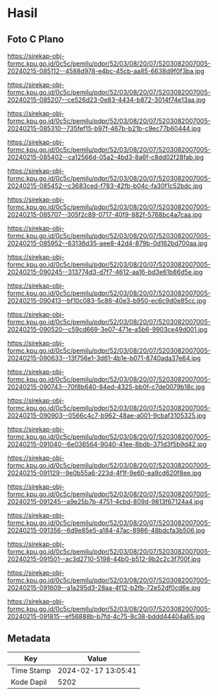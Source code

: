 # Hasil

## Foto C Plano

https://sirekap-obj-formc.kpu.go.id/0c5c/pemilu/pdpr/52/03/08/20/07/5203082007005-20240215-085112--4588d978-e4bc-45cb-aa85-6638d9f0f3ba.jpg

https://sirekap-obj-formc.kpu.go.id/0c5c/pemilu/pdpr/52/03/08/20/07/5203082007005-20240215-085207--ce526d23-0e83-4434-b872-3014f74e13aa.jpg

https://sirekap-obj-formc.kpu.go.id/0c5c/pemilu/pdpr/52/03/08/20/07/5203082007005-20240215-085310--735fef15-b97f-467b-b21b-c9ec77b60444.jpg

https://sirekap-obj-formc.kpu.go.id/0c5c/pemilu/pdpr/52/03/08/20/07/5203082007005-20240215-085402--ca12566d-05a2-4bd3-8a6f-c8dd02f28fab.jpg

https://sirekap-obj-formc.kpu.go.id/0c5c/pemilu/pdpr/52/03/08/20/07/5203082007005-20240215-085452--c3683ced-f783-42fb-b04c-fa30f1c52bdc.jpg

https://sirekap-obj-formc.kpu.go.id/0c5c/pemilu/pdpr/52/03/08/20/07/5203082007005-20240215-085707--305f2c89-0717-40f9-882f-5768bc4a7caa.jpg

https://sirekap-obj-formc.kpu.go.id/0c5c/pemilu/pdpr/52/03/08/20/07/5203082007005-20240215-085952--63136d35-aee8-42d4-879b-0d162bd700aa.jpg

https://sirekap-obj-formc.kpu.go.id/0c5c/pemilu/pdpr/52/03/08/20/07/5203082007005-20240215-090245--313774d3-d7f7-4612-aa16-bd3e61b86d5e.jpg

https://sirekap-obj-formc.kpu.go.id/0c5c/pemilu/pdpr/52/03/08/20/07/5203082007005-20240215-090413--bf10c083-5c86-40e3-b950-ec6c9d0e85cc.jpg

https://sirekap-obj-formc.kpu.go.id/0c5c/pemilu/pdpr/52/03/08/20/07/5203082007005-20240215-090520--c59cd669-3e07-471e-a5b6-9903ce49d001.jpg

https://sirekap-obj-formc.kpu.go.id/0c5c/pemilu/pdpr/52/03/08/20/07/5203082007005-20240215-090633--13f756e1-3d61-4b1e-b071-8740ada37e64.jpg

https://sirekap-obj-formc.kpu.go.id/0c5c/pemilu/pdpr/52/03/08/20/07/5203082007005-20240215-090743--70f8b640-84ed-4325-bb0f-c7de0079b18c.jpg

https://sirekap-obj-formc.kpu.go.id/0c5c/pemilu/pdpr/52/03/08/20/07/5203082007005-20240215-090903--0566c4c7-b962-48ae-a001-9cbaf3105325.jpg

https://sirekap-obj-formc.kpu.go.id/0c5c/pemilu/pdpr/52/03/08/20/07/5203082007005-20240215-091040--6e036564-9040-41ee-8bdb-371d3f5b9d42.jpg

https://sirekap-obj-formc.kpu.go.id/0c5c/pemilu/pdpr/52/03/08/20/07/5203082007005-20240215-091129--9e0b55a6-223d-4f1f-9e60-ea9cd620f8ee.jpg

https://sirekap-obj-formc.kpu.go.id/0c5c/pemilu/pdpr/52/03/08/20/07/5203082007005-20240215-091245--a9e25b7b-4751-4cbd-809d-9813f67124a4.jpg

https://sirekap-obj-formc.kpu.go.id/0c5c/pemilu/pdpr/52/03/08/20/07/5203082007005-20240215-091356--6d9e85e5-a184-47ac-8986-48bdcfa3b506.jpg

https://sirekap-obj-formc.kpu.go.id/0c5c/pemilu/pdpr/52/03/08/20/07/5203082007005-20240215-091501--ac3d2710-5198-44b0-b512-9b2c2c3f700f.jpg

https://sirekap-obj-formc.kpu.go.id/0c5c/pemilu/pdpr/52/03/08/20/07/5203082007005-20240215-091609--a1a295d3-28aa-4f12-b2fb-72e52df0cd6e.jpg

https://sirekap-obj-formc.kpu.go.id/0c5c/pemilu/pdpr/52/03/08/20/07/5203082007005-20240215-091815--ef56888b-b7fd-4c75-8c38-bddd44404a65.jpg


## Metadata

| Key        | Value               |
| ---------- | ------------------- |
| Time Stamp | 2024-02-17 13:05:41 |
| Kode Dapil | 5202                |



